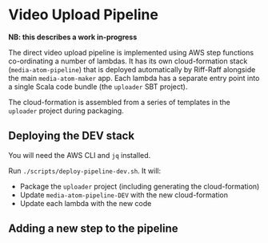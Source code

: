 # Video Upload Pipeline

**NB: this describes a work in-progress**

The direct video upload pipeline is implemented using AWS step functions co-ordinating
a number of lambdas. It has its own cloud-formation stack (`media-atom-pipeline`) that
is deployed automatically by Riff-Raff alongside the main `media-atom-maker` app. Each
lambda has a separate entry point into a single Scala code bundle (the `uploader` SBT
project).

The cloud-formation is assembled from a series of templates in the `uploader` project
during packaging.

## Deploying the DEV stack

You will need the AWS CLI and `jq` installed.

Run `./scripts/deploy-pipeline-dev.sh`. It will:

- Package the `uploader` project (including generating the cloud-formation)
- Update `media-atom-pipeline-DEV` with the new cloud-formation
- Update each lambda with the new code


## Adding a new step to the pipeline
